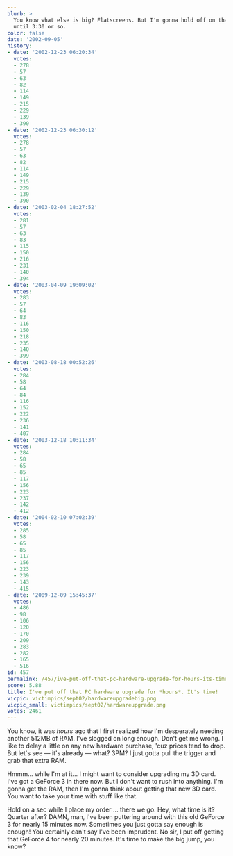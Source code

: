 ```yaml
---
blurb: >
  You know what else is big? Flatscreens. But I'm gonna hold off on that one. At least
  until 3:30 or so.
color: false
date: '2002-09-05'
history:
- date: '2002-12-23 06:20:34'
  votes:
  - 278
  - 57
  - 63
  - 82
  - 114
  - 149
  - 215
  - 229
  - 139
  - 390
- date: '2002-12-23 06:30:12'
  votes:
  - 278
  - 57
  - 63
  - 82
  - 114
  - 149
  - 215
  - 229
  - 139
  - 390
- date: '2003-02-04 18:27:52'
  votes:
  - 281
  - 57
  - 63
  - 83
  - 115
  - 150
  - 216
  - 231
  - 140
  - 394
- date: '2003-04-09 19:09:02'
  votes:
  - 283
  - 57
  - 64
  - 83
  - 116
  - 150
  - 218
  - 235
  - 140
  - 399
- date: '2003-08-18 00:52:26'
  votes:
  - 284
  - 58
  - 64
  - 84
  - 116
  - 152
  - 222
  - 236
  - 141
  - 407
- date: '2003-12-18 10:11:34'
  votes:
  - 284
  - 58
  - 65
  - 85
  - 117
  - 156
  - 223
  - 237
  - 142
  - 412
- date: '2004-02-10 07:02:39'
  votes:
  - 285
  - 58
  - 65
  - 85
  - 117
  - 156
  - 223
  - 239
  - 143
  - 415
- date: '2009-12-09 15:45:37'
  votes:
  - 486
  - 98
  - 106
  - 120
  - 170
  - 209
  - 283
  - 282
  - 165
  - 516
id: 457
permalink: /457/ive-put-off-that-pc-hardware-upgrade-for-hours-its-time/
score: 5.88
title: I've put off that PC hardware upgrade for *hours*. It's time!
vicpic: victimpics/sept02/hardwareupgradebig.png
vicpic_small: victimpics/sept02/hardwareupgrade.png
votes: 2461
---
```


You know, it was *hours* ago that I first realized how I'm desperately
needing another 512MB of RAM. I've slogged on long enough. Don't get me
wrong. I like to delay a little on any new hardware purchase, 'cuz
prices tend to drop. But let's see — it's already — what? 3PM? I just
gotta pull the trigger and grab that extra RAM.

Hmmm... while I'm at it... I might want to consider upgrading my 3D
card. I've got a GeForce 3 in there now. But I don't want to rush into
anything. I'm gonna get the RAM, then I'm gonna think about getting that
new 3D card. You want to take your time with stuff like that.

Hold on a sec while I place my order ... there we go. Hey, what time is
it? Quarter after? DAMN, man, I've been puttering around with this old
GeForce 3 for nearly 15 minutes now. Sometimes you just gotta say enough
is enough! You certainly can't say I've been imprudent. No sir, I put
off getting that GeForce 4 for nearly 20 minutes. It's time to make the
big jump, you know?